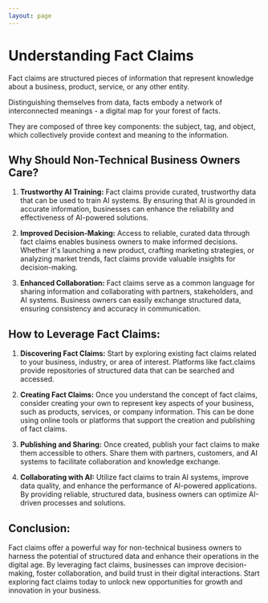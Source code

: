 ```yaml
---
layout: page
---
```

# Understanding Fact Claims

Fact claims are structured pieces of information that represent knowledge about a business, product, service, or any other entity. 

Distinguishing themselves from  data, facts embody a network of interconnected meanings - a digital map for your forest of facts.

They are composed of three key components: the subject, tag, and object, which collectively provide context and meaning to the information.

## Why Should Non-Technical Business Owners Care?

1. **Trustworthy AI Training:** Fact claims provide curated, trustworthy data that can be used to train AI systems. By ensuring that AI is grounded in accurate information, businesses can enhance the reliability and effectiveness of AI-powered solutions.

2. **Improved Decision-Making:** Access to reliable, curated data through fact claims enables business owners to make informed decisions. Whether it's launching a new product, crafting marketing strategies, or analyzing market trends, fact claims provide valuable insights for decision-making.

3. **Enhanced Collaboration:** Fact claims serve as a common language for sharing information and collaborating with partners, stakeholders, and AI systems. Business owners can easily exchange structured data, ensuring consistency and accuracy in communication.

## How to Leverage Fact Claims:

1. **Discovering Fact Claims:** Start by exploring existing fact claims related to your business, industry, or area of interest. Platforms like fact.claims provide repositories of structured data that can be searched and accessed.

2. **Creating Fact Claims:** Once you understand the concept of fact claims, consider creating your own to represent key aspects of your business, such as products, services, or company information. This can be done using online tools or platforms that support the creation and publishing of fact claims.

3. **Publishing and Sharing:** Once created, publish your fact claims to make them accessible to others. Share them with partners, customers, and AI systems to facilitate collaboration and knowledge exchange.

4. **Collaborating with AI:** Utilize fact claims to train AI systems, improve data quality, and enhance the performance of AI-powered applications. By providing reliable, structured data, business owners can optimize AI-driven processes and solutions.

## Conclusion:

Fact claims offer a powerful way for non-technical business owners to harness the potential of structured data and enhance their operations in the digital age. By leveraging fact claims, businesses can improve decision-making, foster collaboration, and build trust in their digital interactions. Start exploring fact claims today to unlock new opportunities for growth and innovation in your business.